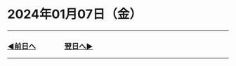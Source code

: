 # 2024年01月07日（金）

---

### [◀️前日へ](https://github.com/yuasys/chatty-journal/blob/main/2024/01/2024-01-05.md)&emsp;&emsp;&emsp;&emsp;[翌日へ▶️](https://github.com/yuasys/chatty-journal/blob/main/2024/01/2024-01-08.md)

---

